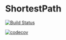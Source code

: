 # ShortestPath

[![Build Status](https://dev.azure.com/ahmadsalimi78/ahmadsalimi78/_apis/build/status/ahmadsalimi.ShortestPath?branchName=master)](https://dev.azure.com/ahmadsalimi78/ahmadsalimi78/_build/latest?definitionId=1&branchName=master)

[![codecov](https://codecov.io/gh/ahmadsalimi/ShortestPath/branch/master/graph/badge.svg)](https://codecov.io/gh/ahmadsalimi/ShortestPath)
